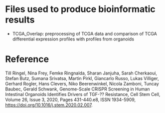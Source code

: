 # Files used to produce bioinformatic results

- TCGA_Overlap: preprocessing of TCGA data and comparison of TCGA differential expression profiles with profiles from organoids

# Reference

Till Ringel, Nina Frey, Femke Ringnalda, Sharan Janjuha, Sarah Cherkaoui, Stefan Butz, Sumana Srivatsa, Martin Pirkl, Giancarlo Russo, Lukas Villiger, Gerhard Rogler, Hans Clevers, Niko Beerenwinkel, Nicola Zamboni, Tuncay Baubec, Gerald Schwank,
Genome-Scale CRISPR Screening in Human Intestinal Organoids Identifies Drivers of TGF-?? Resistance,
Cell Stem Cell,
Volume 26, Issue 3,
2020,
Pages 431-440.e8,
ISSN 1934-5909,
https://doi.org/10.1016/j.stem.2020.02.007.
